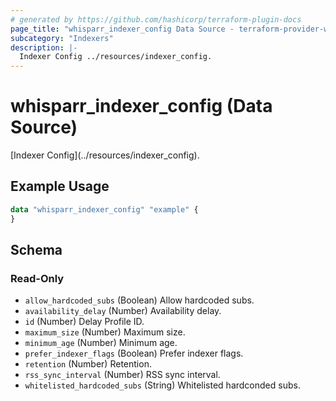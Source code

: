 ```yaml
---
# generated by https://github.com/hashicorp/terraform-plugin-docs
page_title: "whisparr_indexer_config Data Source - terraform-provider-whisparr"
subcategory: "Indexers"
description: |-
  Indexer Config ../resources/indexer_config.
---
```


# whisparr_indexer_config (Data Source)

<!-- subcategory:Indexers -->[Indexer Config](../resources/indexer_config).

## Example Usage

```terraform
data "whisparr_indexer_config" "example" {
}
```

<!-- schema generated by tfplugindocs -->
## Schema

### Read-Only

- `allow_hardcoded_subs` (Boolean) Allow hardcoded subs.
- `availability_delay` (Number) Availability delay.
- `id` (Number) Delay Profile ID.
- `maximum_size` (Number) Maximum size.
- `minimum_age` (Number) Minimum age.
- `prefer_indexer_flags` (Boolean) Prefer indexer flags.
- `retention` (Number) Retention.
- `rss_sync_interval` (Number) RSS sync interval.
- `whitelisted_hardcoded_subs` (String) Whitelisted hardconded subs.


